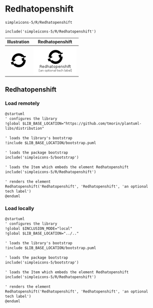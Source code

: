 # Redhatopenshift


```text
simpleicons-5/R/Redhatopenshift
```

```text
include('simpleicons-5/R/Redhatopenshift')
```



| Illustration | Redhatopenshift |
| :---: | :---: |
| ![illustration for Illustration](../../simpleicons-5/R/Redhatopenshift.png) | ![illustration for Redhatopenshift](../../simpleicons-5/R/Redhatopenshift.Local.png) |




## Redhatopenshift

### Load remotely
```plantuml
@startuml
' configures the library
!global $LIB_BASE_LOCATION="https://github.com/tmorin/plantuml-libs/distribution"

' loads the library's bootstrap
!include $LIB_BASE_LOCATION/bootstrap.puml

' loads the package bootstrap
include('simpleicons-5/bootstrap')

' loads the Item which embeds the element Redhatopenshift
include('simpleicons-5/R/Redhatopenshift')

' renders the element
Redhatopenshift('Redhatopenshift', 'Redhatopenshift', 'an optional tech label')
@enduml
```

### Load locally
```plantuml
@startuml
' configures the library
!global $INCLUSION_MODE="local"
!global $LIB_BASE_LOCATION="../.."

' loads the library's bootstrap
!include $LIB_BASE_LOCATION/bootstrap.puml

' loads the package bootstrap
include('simpleicons-5/bootstrap')

' loads the Item which embeds the element Redhatopenshift
include('simpleicons-5/R/Redhatopenshift')

' renders the element
Redhatopenshift('Redhatopenshift', 'Redhatopenshift', 'an optional tech label')
@enduml
```

